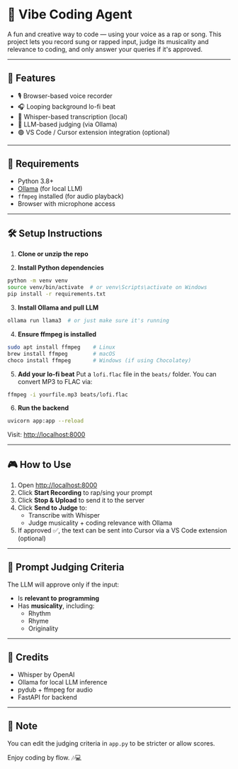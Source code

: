 # 🎤 Vibe Coding Agent

A fun and creative way to code — using your voice as a rap or song. This project lets you record sung or rapped input, judge its musicality and relevance to coding, and only answer your queries if it's approved.

---

## 🧰 Features
- 🎙️ Browser-based voice recorder
- 🎧 Looping background lo-fi beat
- 🤖 Whisper-based transcription (local)
- 🧠 LLM-based judging (via Ollama)
- 🟢 VS Code / Cursor extension integration (optional)

---

## 🚀 Requirements
- Python 3.8+
- [Ollama](https://ollama.com) (for local LLM)
- `ffmpeg` installed (for audio playback)
- Browser with microphone access

---

## 🛠️ Setup Instructions

1. **Clone or unzip the repo**

2. **Install Python dependencies**
```bash
python -m venv venv
source venv/bin/activate  # or venv\Scripts\activate on Windows
pip install -r requirements.txt
```

3. **Install Ollama and pull LLM**
```bash
ollama run llama3  # or just make sure it's running
```

4. **Ensure ffmpeg is installed**
```bash
sudo apt install ffmpeg    # Linux
brew install ffmpeg        # macOS
choco install ffmpeg       # Windows (if using Chocolatey)
```

5. **Add your lo-fi beat**
Put a `lofi.flac` file in the `beats/` folder. You can convert MP3 to FLAC via:
```bash
ffmpeg -i yourfile.mp3 beats/lofi.flac
```

6. **Run the backend**
```bash
uvicorn app:app --reload
```
Visit: [http://localhost:8000](http://localhost:8000)

---

## 🎮 How to Use

1. Open [http://localhost:8000](http://localhost:8000)
2. Click **Start Recording** to rap/sing your prompt
3. Click **Stop & Upload** to send it to the server
4. Click **Send to Judge** to:
   - Transcribe with Whisper
   - Judge musicality + coding relevance with Ollama
5. If approved ✅, the text can be sent into Cursor via a VS Code extension (optional)

---

## 🧠 Prompt Judging Criteria
The LLM will approve only if the input:
- Is **relevant to programming**
- Has **musicality**, including:
  - Rhythm
  - Rhyme
  - Originality

---

## 🤝 Credits
- Whisper by OpenAI
- Ollama for local LLM inference
- pydub + ffmpeg for audio
- FastAPI for backend

---

## 📌 Note
You can edit the judging criteria in `app.py` to be stricter or allow scores.

Enjoy coding by flow. 🎶💻
